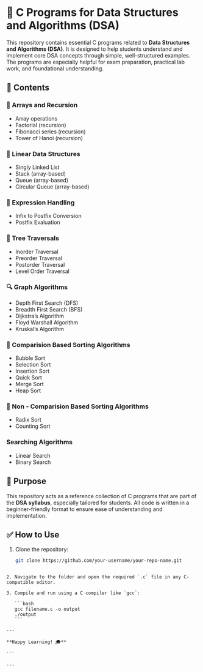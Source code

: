 # 📘 C Programs for Data Structures and Algorithms (DSA)

This repository contains essential C programs related to **Data Structures and Algorithms (DSA)**. It is designed to help students understand and implement core DSA concepts through simple, well-structured examples. The programs are especially helpful for exam preparation, practical lab work, and foundational understanding.

## 📂 Contents

### 🔢 Arrays and Recursion
- Array operations  
- Factorial (recursion)  
- Fibonacci series (recursion)  
- Tower of Hanoi (recursion)  

### 🧱 Linear Data Structures
- Singly Linked List  
- Stack (array-based)  
- Queue (array-based)  
- Circular Queue (array-based)  

### 🔣 Expression Handling
- Infix to Postfix Conversion  
- Postfix Evaluation  

### 🌳 Tree Traversals
- Inorder Traversal  
- Preorder Traversal  
- Postorder Traversal  
- Level Order Traversal  

### 🔍 Graph Algorithms
- Depth First Search (DFS)  
- Breadth First Search (BFS)  
- Dijkstra’s Algorithm  
- Floyd Warshall Algorithm  
- Kruskal’s Algorithm  

### 🔁 Comparision Based Sorting Algorithms
- Bubble Sort  
- Selection Sort
- Insertion Sort
- Quick Sort
- Merge Sort
- Heap Sort

### 🔁 Non - Comparision Based Sorting Algorithms
- Radix Sort
- Counting Sort

### Searching Algorithms
- Linear Search
- Binary Search
## 🎯 Purpose

This repository acts as a reference collection of C programs that are part of the **DSA syllabus**, especially tailored for students. All code is written in a beginner-friendly format to ensure ease of understanding and implementation.

## ✅ How to Use

1. Clone the repository:
   ```bash
   git clone https://github.com/your-username/your-repo-name.git
````

2. Navigate to the folder and open the required `.c` file in any C-compatible editor.

3. Compile and run using a C compiler like `gcc`:

   ```bash
   gcc filename.c -o output
   ./output
   ```

---

**Happy Learning! 🎓**

```

---
